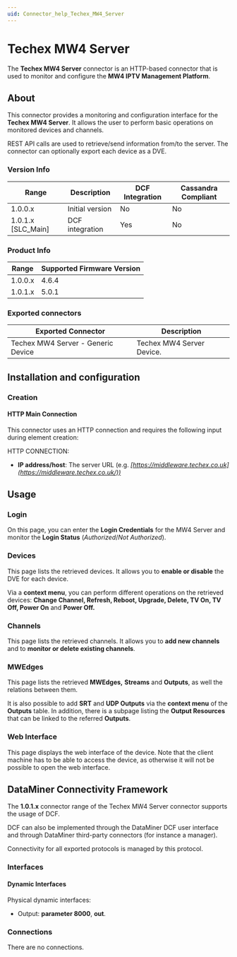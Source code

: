 ```yaml
---
uid: Connector_help_Techex_MW4_Server
---
```


# Techex MW4 Server

The **Techex MW4 Server** connector is an HTTP-based connector that is used to monitor and configure the **MW4 IPTV Management Platform**.

## About

This connector provides a monitoring and configuration interface for the **Techex MW4 Server**. It allows the user to perform basic operations on monitored devices and channels.

REST API calls are used to retrieve/send information from/to the server. The connector can optionally export each device as a DVE.

### Version Info

| Range | Description | DCF Integration | Cassandra Compliant |
|----------------------|-----------------|---------------------|-------------------------|
| 1.0.0.x              | Initial version | No                  | No                      |
| 1.0.1.x \[SLC_Main\] | DCF integration | Yes                 | No                      |

### Product Info

| Range | Supported Firmware Version |
|------------------|-----------------------------|
| 1.0.0.x          | 4.6.4                       |
| 1.0.1.x          | 5.0.1                       |

### Exported connectors

| **Exported Connector**              | **Description**           |
|------------------------------------|---------------------------|
| Techex MW4 Server - Generic Device | Techex MW4 Server Device. |

## Installation and configuration

### Creation

#### HTTP Main Connection

This connector uses an HTTP connection and requires the following input during element creation:

HTTP CONNECTION:

- **IP address/host**: The server URL (e.g. *[https://middleware.techex.co.uk](https://middleware.techex.co.uk/))*

## Usage

### Login

On this page, you can enter the **Login Credentials** for the MW4 Server and monitor the **Login Status** (*Authorized*/*Not Authorized*).

### Devices

This page lists the retrieved devices. It allows you to **enable or disable** the DVE for each device.

Via a **context menu**, you can perform different operations on the retrieved devices: **Change Channel, Refresh, Reboot, Upgrade, Delete, TV On, TV Off, Power On** and **Power Off.**

### Channels

This page lists the retrieved channels. It allows you to **add new channels** and to **monitor or delete existing channels**.

### MWEdges

This page lists the retrieved **MWEdges,** **Streams** and **Outputs**, as well the relations between them.

It is also possible to add **SRT** and **UDP Outputs** via the **context menu** of the **Outputs** table. In addition, there is a subpage listing the **Output Resources** that can be linked to the referred **Outputs**.

### Web Interface

This page displays the web interface of the device. Note that the client machine has to be able to access the device, as otherwise it will not be possible to open the web interface.

## DataMiner Connectivity Framework

The **1.0.1.x** connector range of the Techex MW4 Server connector supports the usage of DCF.

DCF can also be implemented through the DataMiner DCF user interface and through DataMiner third-party connectors (for instance a manager).

Connectivity for all exported protocols is managed by this protocol.

### Interfaces

#### Dynamic Interfaces

Physical dynamic interfaces:

- Output: **parameter 8000**, **out**.

### Connections

There are no connections.
